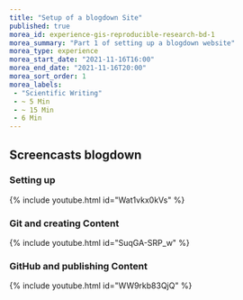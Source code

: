 ```yaml
---
title: "Setup of a blogdown Site"
published: true
morea_id: experience-gis-reproducible-research-bd-1
morea_summary: "Part 1 of setting up a blogdown website"
morea_type: experience
morea_start_date: "2021-11-16T16:00"
morea_end_date: "2021-11-16T20:00"
morea_sort_order: 1
morea_labels:
 - "Scientific Writing"
 - ~ 5 Min
 - ~ 15 Min
 - 6 Min
---
```

## Screencasts blogdown 
### Setting up
{% include youtube.html id="Wat1vkx0kVs" %}
### Git and creating Content
{% include youtube.html id="SuqGA-SRP_w" %}
### GitHub and publishing Content
{% include youtube.html id="WW9rkb83QjQ" %}

